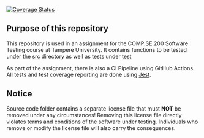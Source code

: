 [![Coverage Status](https://coveralls.io/repos/github/jyrihkl/COMP.SE.200-Software-Testing/badge.svg?branch=main)](https://coveralls.io/github/jyrihkl/COMP.SE.200-Software-Testing?branch=main)

## Purpose of this repository

This repository is used in an assignment for the COMP.SE.200 Software Testing course at Tampere University. It contains functions to be tested under the [src](/src/) directory as well as tests under [test](/test/)

As part of the assignment, there is also a CI Pipeline using GitHub Actions. All tests and test coverage reporting are done using [Jest](https://jestjs.io/).

## Notice

Source code folder contains a separate license file that must **NOT** be removed under any circumstances!
Removing this license file directly violates terms and conditions of the software under testing.
Individuals who remove or modify the license file will also carry the consequences.
